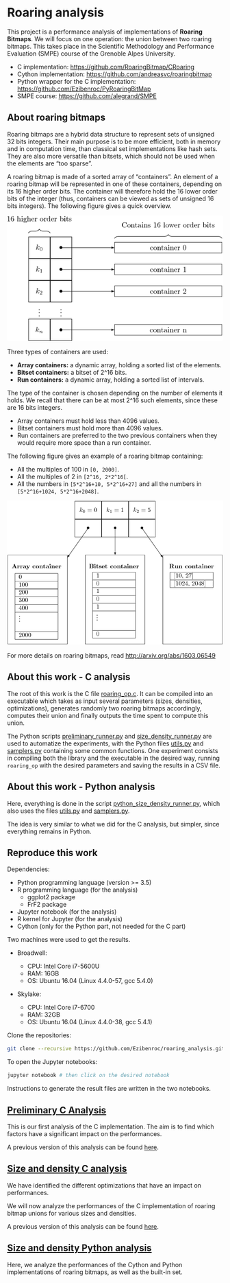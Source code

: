 # Roaring analysis

This project is a performance analysis of implementations of **Roaring Bitmaps**. We will focus on one operation: the union between two roaring bitmaps.
This takes place in the Scientific Methodology and Performance Evaluation (SMPE) course of the Grenoble Alpes University.

  - C implementation: https://github.com/RoaringBitmap/CRoaring
  - Cython implementation: https://github.com/andreasvc/roaringbitmap
  - Python wrapper for the C implementation: https://github.com/Ezibenroc/PyRoaringBitMap
  - SMPE course: https://github.com/alegrand/SMPE

## About roaring bitmaps

Roaring bitmaps are a hybrid data structure to represent sets of unsigned 32 bits integers. Their main purpose is to be more efficient, both in memory and in computation time, than classical set implementations like hash sets. They are also more versatile than bitsets, which should not be used when the elements are “too sparse”.

A roaring bitmap is made of a sorted array of “containers”. An element of a roaring bitmap will be represented in one of these containers, depending on its 16 higher order bits. The container will therefore hold the 16 lower order bits of the integer (thus, containers can be viewed as sets of unsigned 16 bits integers). The following figure gives a quick overview.

![overview of a roaring bitmap](figures/overview.png)

Three types of containers are used:

  - **Array containers:** a dynamic array, holding a sorted list of the elements.
  - **Bitset containers:** a bitset of 2^16 bits.
  - **Run containers:** a dynamic array, holding a sorted list of intervals.

The type of the container is chosen depending on the number of elements it holds. We recall that there can be at most 2^16 such elements, since these are 16 bits integers.

  - Array containers must hold less than 4096 values.
  - Bitset containers must hold more than 4096 values.
  - Run containers are preferred to the two previous containers when they would require more space than a run container.

The following figure gives an example of a roaring bitmap containing:
 - All the multiples of 100 in `[0, 2000]`.
 - All the multiples of 2 in `[2^16, 2*2^16[`.
 - All the numbers in `[5*2^16+10, 5*2^16+27]` and all the numbers in `[5*2^16+1024, 5*2^16+2048]`.

![example of roaring bitmap](figures/example.png)

For more details on roaring bitmaps, read http://arxiv.org/abs/1603.06549

## About this work - C analysis

The root of this work is the C file [roaring_op.c](roaring_op.c). It can be compiled into an executable which takes as input several parameters (sizes, densities, optimizations), generates randomly two roaring bitmaps accordingly, computes their union and finally outputs the time spent to compute this union.

The Python scripts [preliminary_runner.py](scripts/preliminary_runner.py) and [size_density_runner.py](scripts/size_density_runner.py) are used to automatize the experiments, with the Python files [utils.py](scripts/utils.py) and [samplers.py](scripts/samplers.py) containing some common functions. One experiment consists in compiling both the library and the executable in the desired way, running `roaring_op` with the desired parameters and saving the results in a CSV file.

## About this work - Python analysis

Here, everything is done in the script [python_size_density_runner.py](scripts/python_size_density_runner.py), which also uses the files [utils.py](scripts/utils.py) and [samplers.py](scripts/samplers.py).

The idea is very similar to what we did for the C analysis, but simpler, since everything remains in Python.

## Reproduce this work

Dependencies:
  - Python programming language (version >= 3.5)
  - R programming language (for the analysis)
    * ggplot2 package
    * FrF2 package
  - Jupyter notebook (for the analysis)
  - R kernel for Jupyter (for the analysis)
  - Cython (only for the Python part, not needed for the C part)

Two machines were used to get the results.

* Broadwell:
  - CPU: Intel Core i7-5600U
  - RAM: 16GB
  - OS:  Ubuntu 16.04 (Linux 4.4.0-57, gcc 5.4.0)

* Skylake:
  - CPU: Intel Core i7-6700
  - RAM: 32GB
  - OS: Ubuntu 16.04 (Linux 4.4.0-38, gcc 5.4.1)

Clone the repositories:
```bash
git clone --recursive https://github.com/Ezibenroc/roaring_analysis.git
```

To open the Jupyter notebooks:
```bash
jupyter notebook # then click on the desired notebook
```

Instructions to generate the result files are written in the two notebooks.

## [Preliminary C Analysis](preliminary_analysis.ipynb)

This is our first analysis of the C implementation. The aim is to find which factors have a significant impact on the performances.

A previous version of this analysis can be found [here](old_preliminary_analysis.ipynb).

## [Size and density C analysis](size_density_analysis.ipynb)

We have identified the different optimizations that have an impact on performances.

We will now analyze the performances of the C implementation of roaring bitmap unions for various sizes and densities.

A previous version of this analysis can be found [here](old_size_density_analysis.ipynb).

## [Size and density Python analysis](python_analysis.ipynb)

Here, we analyze the performances of the Cython and Python implementations of roaring bitmaps, as well as the built-in set.
